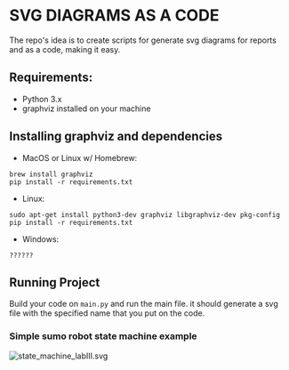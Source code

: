 # SVG DIAGRAMS AS A CODE

The repo's idea is to create scripts for generate svg diagrams for reports and as a code, making it easy.

## Requirements:

- Python 3.x
- graphviz installed on your machine

## Installing graphviz and dependencies

* MacOS or Linux w/ Homebrew:

````
brew install graphviz
pip install -r requirements.txt
````

* Linux:

````
sudo apt-get install python3-dev graphviz libgraphviz-dev pkg-config
pip install -r requirements.txt
````

* Windows:

````
??????
````


## Running Project

Build your code on `main.py` and run the main file. it should generate a svg file with the specified name that you put
on the code.


### Simple sumo robot state machine example
![state_machine_labIII.svg](resources/state_machine_sumo_robot_simpl.svg)


